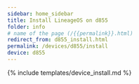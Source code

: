 ```yaml
---
sidebar: home_sidebar
title: Install LineageOS on d855
folder: info
# name of the page (/{{permalink}}.html)
redirect_from: d855_install.html
permalink: /devices/d855/install
device: d855
---
```

{% include templates/device_install.md %}
